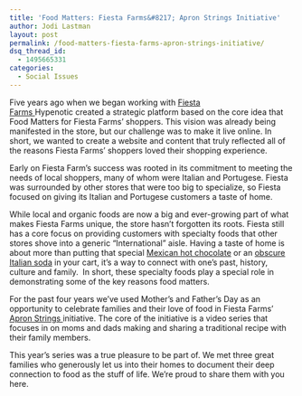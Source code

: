 ```yaml
---
title: 'Food Matters: Fiesta Farms&#8217; Apron Strings Initiative'
author: Jodi Lastman
layout: post
permalink: /food-matters-fiesta-farms-apron-strings-initiative/
dsq_thread_id:
  - 1495665331
categories:
  - Social Issues
---
```

Five years ago when we began working with [Fiesta Farms ][1]Hypenotic created a strategic platform based on the core idea that Food Matters for Fiesta Farms&#8217; shoppers. This vision was already being manifested in the store, but our challenge was to make it live online. In short, we wanted to create a website and content that truly reflected all of the reasons Fiesta Farms&#8217; shoppers loved their shopping experience.

Early on Fiesta Farm&#8217;s success was rooted in its commitment to meeting the needs of local shoppers, many of whom were Italian and Portugese. Fiesta was surrounded by other stores that were too big to specialize, so Fiesta focused on giving its Italian and Portugese customers a taste of home.

While local and organic foods are now a big and ever-growing part of what makes Fiesta Farms unique, the store hasn&#8217;t forgotten its roots. Fiesta still has a core focus on providing customers with specialty foods that other stores shove into a generic &#8220;International&#8221; aisle. Having a taste of home is about more than putting that special [Mexican hot chocolate][2] or an [obscure Italian soda][3] in your cart, it&#8217;s a way to connect with one&#8217;s past, history, culture and family.  In short, these specialty foods play a special role in demonstrating some of the key reasons food matters.

For the past four years we&#8217;ve used Mother&#8217;s and Father&#8217;s Day as an opportunity to celebrate families and their love of food in Fiesta Farms&#8217; [Apron Strings ][4]initiative. The core of the initiative is a video series that focuses in on moms and dads making and sharing a traditional recipe with their family members.

This year&#8217;s series was a true pleasure to be part of. We met three great families who generously let us into their homes to document their deep connection to food as the stuff of life. We&#8217;re proud to share them with you here.

 [1]: http://www.fiestafarms.ca/
 [2]: http://www.nestleusa.com/brands/baking/abuelita
 [3]: http://www.fiestafarms.ca/1388/food/the-machiavelli
 [4]: http://www.apronstrings.fiestafarms.ca/